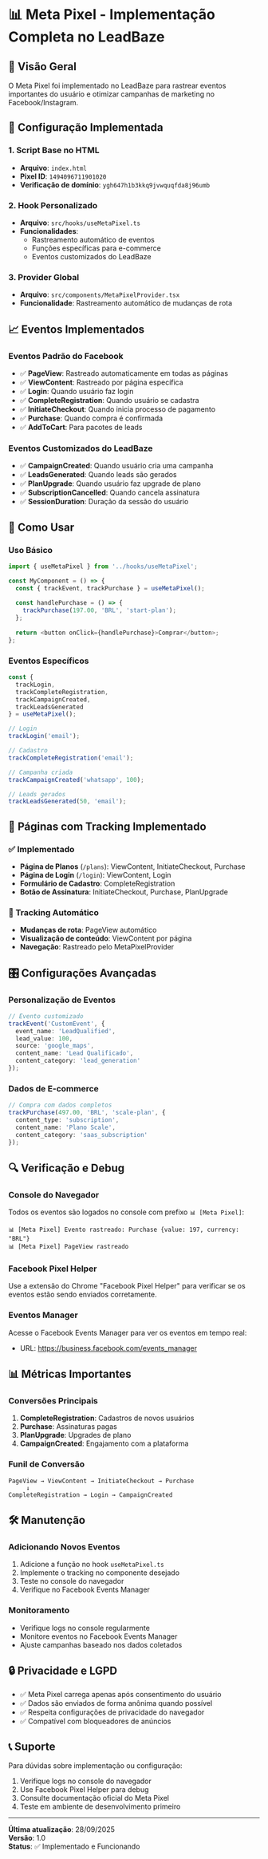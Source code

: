 # 📊 Meta Pixel - Implementação Completa no LeadBaze

## 🎯 Visão Geral

O Meta Pixel foi implementado no LeadBaze para rastrear eventos importantes do usuário e otimizar campanhas de marketing no Facebook/Instagram.

## 🔧 Configuração Implementada

### 1. Script Base no HTML
- **Arquivo**: `index.html`
- **Pixel ID**: `1494096711901020`
- **Verificação de domínio**: `ygh647h1b3kkq9jvwquqfda8j96umb`

### 2. Hook Personalizado
- **Arquivo**: `src/hooks/useMetaPixel.ts`
- **Funcionalidades**: 
  - Rastreamento automático de eventos
  - Funções específicas para e-commerce
  - Eventos customizados do LeadBaze

### 3. Provider Global
- **Arquivo**: `src/components/MetaPixelProvider.tsx`
- **Funcionalidade**: Rastreamento automático de mudanças de rota

## 📈 Eventos Implementados

### Eventos Padrão do Facebook
- ✅ **PageView**: Rastreado automaticamente em todas as páginas
- ✅ **ViewContent**: Rastreado por página específica
- ✅ **Login**: Quando usuário faz login
- ✅ **CompleteRegistration**: Quando usuário se cadastra
- ✅ **InitiateCheckout**: Quando inicia processo de pagamento
- ✅ **Purchase**: Quando compra é confirmada
- ✅ **AddToCart**: Para pacotes de leads

### Eventos Customizados do LeadBaze
- ✅ **CampaignCreated**: Quando usuário cria uma campanha
- ✅ **LeadsGenerated**: Quando leads são gerados
- ✅ **PlanUpgrade**: Quando usuário faz upgrade de plano
- ✅ **SubscriptionCancelled**: Quando cancela assinatura
- ✅ **SessionDuration**: Duração da sessão do usuário

## 🚀 Como Usar

### Uso Básico
```typescript
import { useMetaPixel } from '../hooks/useMetaPixel';

const MyComponent = () => {
  const { trackEvent, trackPurchase } = useMetaPixel();
  
  const handlePurchase = () => {
    trackPurchase(197.00, 'BRL', 'start-plan');
  };
  
  return <button onClick={handlePurchase}>Comprar</button>;
};
```

### Eventos Específicos
```typescript
const { 
  trackLogin,
  trackCompleteRegistration,
  trackCampaignCreated,
  trackLeadsGenerated 
} = useMetaPixel();

// Login
trackLogin('email');

// Cadastro
trackCompleteRegistration('email');

// Campanha criada
trackCampaignCreated('whatsapp', 100);

// Leads gerados
trackLeadsGenerated(50, 'email');
```

## 📍 Páginas com Tracking Implementado

### ✅ Implementado
- **Página de Planos** (`/plans`): ViewContent, InitiateCheckout, Purchase
- **Página de Login** (`/login`): ViewContent, Login
- **Formulário de Cadastro**: CompleteRegistration
- **Botão de Assinatura**: InitiateCheckout, Purchase, PlanUpgrade

### 🔄 Tracking Automático
- **Mudanças de rota**: PageView automático
- **Visualização de conteúdo**: ViewContent por página
- **Navegação**: Rastreado pelo MetaPixelProvider

## 🎛️ Configurações Avançadas

### Personalização de Eventos
```typescript
// Evento customizado
trackEvent('CustomEvent', {
  event_name: 'LeadQualified',
  lead_value: 100,
  source: 'google_maps',
  content_name: 'Lead Qualificado',
  content_category: 'lead_generation'
});
```

### Dados de E-commerce
```typescript
// Compra com dados completos
trackPurchase(497.00, 'BRL', 'scale-plan', {
  content_type: 'subscription',
  content_name: 'Plano Scale',
  content_category: 'saas_subscription'
});
```

## 🔍 Verificação e Debug

### Console do Navegador
Todos os eventos são logados no console com prefixo `📊 [Meta Pixel]`:

```
📊 [Meta Pixel] Evento rastreado: Purchase {value: 197, currency: "BRL"}
📊 [Meta Pixel] PageView rastreado
```

### Facebook Pixel Helper
Use a extensão do Chrome "Facebook Pixel Helper" para verificar se os eventos estão sendo enviados corretamente.

### Eventos Manager
Acesse o Facebook Events Manager para ver os eventos em tempo real:
- URL: https://business.facebook.com/events_manager

## 📊 Métricas Importantes

### Conversões Principais
1. **CompleteRegistration**: Cadastros de novos usuários
2. **Purchase**: Assinaturas pagas
3. **PlanUpgrade**: Upgrades de plano
4. **CampaignCreated**: Engajamento com a plataforma

### Funil de Conversão
```
PageView → ViewContent → InitiateCheckout → Purchase
     ↓
CompleteRegistration → Login → CampaignCreated
```

## 🛠️ Manutenção

### Adicionando Novos Eventos
1. Adicione a função no hook `useMetaPixel.ts`
2. Implemente o tracking no componente desejado
3. Teste no console do navegador
4. Verifique no Facebook Events Manager

### Monitoramento
- Verifique logs no console regularmente
- Monitore eventos no Facebook Events Manager
- Ajuste campanhas baseado nos dados coletados

## 🔒 Privacidade e LGPD

- ✅ Meta Pixel carrega apenas após consentimento do usuário
- ✅ Dados são enviados de forma anônima quando possível
- ✅ Respeita configurações de privacidade do navegador
- ✅ Compatível com bloqueadores de anúncios

## 📞 Suporte

Para dúvidas sobre implementação ou configuração:
1. Verifique logs no console do navegador
2. Use Facebook Pixel Helper para debug
3. Consulte documentação oficial do Meta Pixel
4. Teste em ambiente de desenvolvimento primeiro

---

**Última atualização**: 28/09/2025  
**Versão**: 1.0  
**Status**: ✅ Implementado e Funcionando


